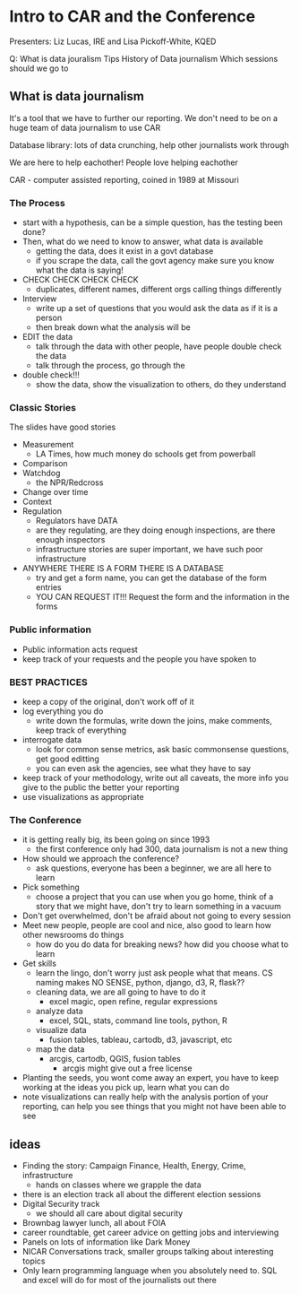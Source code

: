Intro to CAR and the Conference
==============
Presenters: Liz Lucas, IRE and Lisa Pickoff-White, KQED

Q: What is data jouralism
Tips
History of Data journalism
Which sessions should we go to

## What is data journalism
It's a tool that we have to further our reporting. We don't need to be on a huge team of data journalism to use CAR

Database library: lots of data crunching, help other journalists work through

We are here to help eachother! People love helping eachother

CAR - computer assisted reporting, coined in 1989 at Missouri

### The Process
* start with a hypothesis, can be a simple question, has the testing been done?
* Then, what do we need to know to answer, what data is available
  * getting the data, does it exist in a govt database
  * if you scrape the data, call the govt agency make sure you know what the data is saying!
* CHECK CHECK CHECK CHECK
  * duplicates, different names, different orgs calling things differently
* Interview
  * write up a set of questions that you would ask the data as if it is a person
  * then break down what the analysis will be
* EDIT the data
  * talk through the data with other people, have people double check the data
  * talk through the process, go through the
* double check!!!
  * show the data, show the visualization to others, do they understand

### Classic Stories
The slides have good stories
* Measurement
  * LA Times, how much money do schools get from powerball
* Comparison
* Watchdog
  * the NPR/Redcross
* Change over time
* Context
* Regulation
  * Regulators have DATA
  * are they regulating, are they doing enough inspections, are there enough inspectors
  * infrastructure stories are super important, we have such poor infrastructure
* ANYWHERE THERE IS A FORM THERE IS A DATABASE
  * try and get a form name, you can get the database of the form entries
  * YOU CAN REQUEST IT!!! Request the form and the information in the forms


### Public information
* Public information acts request
* keep track of your requests and the people you have spoken to

### BEST PRACTICES
* keep a copy of the original, don't work off of it
* log everything you do
  * write down the formulas, write down the joins, make comments, keep track of everything
* interrogate data
  * look for common sense metrics, ask basic commonsense questions, get good editting
  * you can even ask the agencies, see what they have to say
* keep track of your methodology, write out all caveats, the more info you give to the public the better your reporting
* use visualizations as appropriate

### The Conference
* it is getting really big, its been going on since 1993
  * the first conference only had 300, data journalism is not a new thing
* How should we approach the conference?
  * ask questions, everyone has been a beginner, we are all here to learn
* Pick something
  * choose a project that you can use when you go home, think of a story that we might have, don't try to learn something in a vacuum
* Don't get overwhelmed, don't be afraid about not going to every session
* Meet new people, people are cool and nice, also good to learn how other newsrooms do things
  * how do you do data for breaking news? how did you choose what to learn
* Get skills
  * learn the lingo, don't worry just ask people what that means. CS naming makes NO SENSE, python, django, d3, R, flask??
  * cleaning data, we are all going to have to do it
    * excel magic, open refine, regular expressions
  * analyze data
    * excel, SQL, stats, command line tools, python, R
  * visualize data
    * fusion tables, tableau, cartodb, d3, javascript, etc
  * map the data
    * arcgis, cartodb, QGIS, fusion tables
      * arcgis might give out a free license
* Planting the seeds, you wont come away an expert, you have to keep working at the ideas you pick up, learn what you can do
* note visualizations can really help with the analysis portion of your reporting, can help you see things that you might not have been able to see

## ideas
* Finding the story: Campaign Finance, Health, Energy, Crime, infrastructure
  * hands on classes where we grapple the data
* there is an election track all about the different election sessions
* Digital Security track
  * we should all care about digital security
* Brownbag lawyer lunch, all about FOIA
* career roundtable, get career advice on getting jobs and interviewing
* Panels on lots of information like Dark Money
* NICAR Conversations track, smaller groups talking about interesting topics
* Only learn programming language when you absolutely need to. SQL and excel will do for most of the journalists out there 
